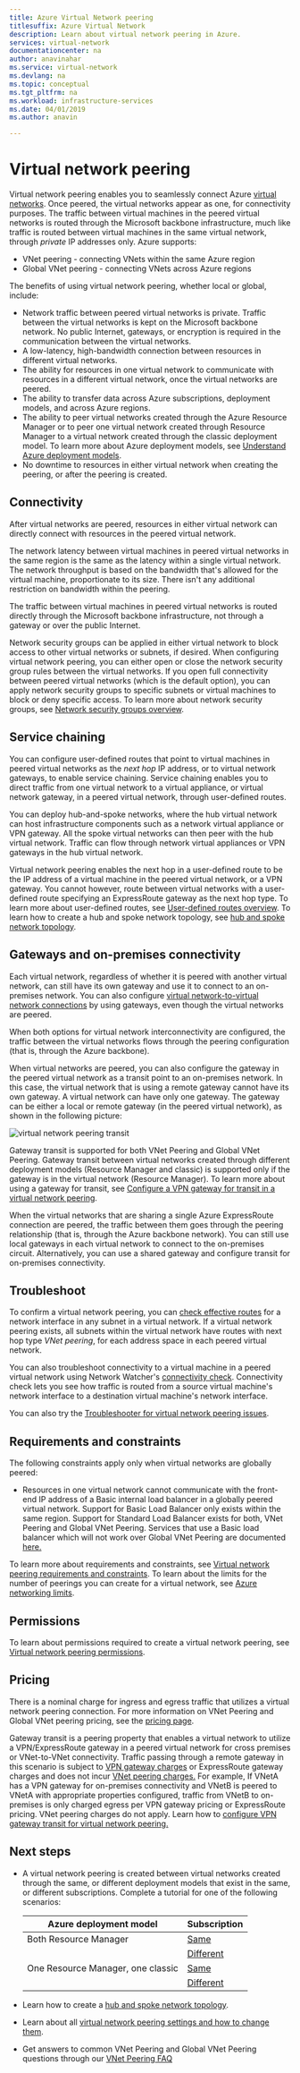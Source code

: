 ```yaml
---
title: Azure Virtual Network peering
titlesuffix: Azure Virtual Network
description: Learn about virtual network peering in Azure.
services: virtual-network
documentationcenter: na
author: anavinahar
ms.service: virtual-network
ms.devlang: na
ms.topic: conceptual
ms.tgt_pltfrm: na
ms.workload: infrastructure-services
ms.date: 04/01/2019
ms.author: anavin

---
```

# Virtual network peering

Virtual network peering enables you to seamlessly connect Azure [virtual networks](virtual-networks-overview.md). Once peered, the virtual networks appear as one, for connectivity purposes. The traffic between virtual machines in the peered virtual networks is routed through the Microsoft backbone infrastructure, much like traffic is routed between virtual machines in the same virtual network, through *private* IP addresses only. Azure supports:
* VNet peering - connecting VNets within the same Azure region
* Global VNet peering - connecting VNets across Azure regions

The benefits of using virtual network peering, whether local or global, include:

* Network traffic between peered virtual networks is private. Traffic between the virtual networks is kept on the Microsoft backbone network. No public Internet, gateways, or encryption is required in the communication between the virtual networks.
* A low-latency, high-bandwidth connection between resources in different virtual networks.
* The ability for resources in one virtual network to communicate with resources in a different virtual network, once the virtual networks are peered.
* The ability to transfer data across Azure subscriptions, deployment models, and across Azure regions.
* The ability to peer virtual networks created through the Azure Resource Manager or to peer one virtual network created through Resource Manager to a virtual network created through the classic deployment model. To learn more about Azure deployment models, see [Understand Azure deployment models](../azure-resource-manager/resource-manager-deployment-model.md?toc=%2fazure%2fvirtual-network%2ftoc.json).
* No downtime to resources in either virtual network when creating the peering, or after the peering is created.

## Connectivity

After virtual networks are peered, resources in either virtual network can directly connect with resources in the peered virtual network.

The network latency between virtual machines in peered virtual networks in the same region is the same as the latency within a single virtual network. The network throughput is based on the bandwidth that's allowed for the virtual machine, proportionate to its size. There isn't any additional restriction on bandwidth within the peering.

The traffic between virtual machines in peered virtual networks is routed directly through the Microsoft backbone infrastructure, not through a gateway or over the public Internet.

Network security groups can be applied in either virtual network to block access to other virtual networks or subnets, if desired.
When configuring virtual network peering, you can either open or close the network security group rules between the virtual networks. If you open full connectivity between peered virtual networks (which is the default option), you can apply network security groups to specific subnets or virtual machines to block or deny specific access. To learn more about network security groups, see [Network security groups overview](security-overview.md).

## Service chaining

You can configure user-defined routes that point to virtual machines in peered virtual networks as the *next hop* IP address, or to virtual network gateways, to enable service chaining. Service chaining enables you to direct traffic from one virtual network to a virtual appliance, or virtual network gateway, in a peered virtual network, through user-defined routes.

You can deploy hub-and-spoke networks, where the hub virtual network can host infrastructure components such as a network virtual appliance or VPN gateway. All the spoke virtual networks can then peer with the hub virtual network. Traffic can flow through network virtual appliances or VPN gateways in the hub virtual network. 

Virtual network peering enables the next hop in a user-defined route to be the IP address of a virtual machine in the peered virtual network, or a VPN gateway. You cannot however, route between virtual networks with a user-defined route specifying an ExpressRoute gateway as the next hop type. To learn more about user-defined routes, see [User-defined routes overview](virtual-networks-udr-overview.md#user-defined). To learn how to create a hub and spoke network topology, see [hub and spoke network topology](/azure/architecture/reference-architectures/hybrid-networking/hub-spoke?toc=%2fazure%2fvirtual-network%2ftoc.json).

## Gateways and on-premises connectivity

Each virtual network, regardless of whether it is peered with another virtual network, can still have its own gateway and use it to connect to an on-premises network. You can also configure [virtual network-to-virtual network connections](../vpn-gateway/vpn-gateway-vnet-vnet-rm-ps.md?toc=%2fazure%2fvirtual-network%2ftoc.json) by using gateways, even though the virtual networks are peered.

When both options for virtual network interconnectivity are configured, the traffic between the virtual networks flows through the peering configuration (that is, through the Azure backbone).

When virtual networks are peered, you can also configure the gateway in the peered virtual network as a transit point to an on-premises network. In this case, the virtual network that is using a remote gateway cannot have its own gateway. A virtual network can have only one gateway. The gateway can be either a local or remote gateway (in the peered virtual network), as shown in the following picture:

![virtual network peering transit](./media/virtual-networks-peering-overview/figure04.png)

Gateway transit is supported for both VNet Peering and Global VNet Peering. Gateway transit between virtual networks created through different deployment models (Resource Manager and classic) is supported only if the gateway is in the virtual network (Resource Manager). To learn more about using a gateway for transit, see [Configure a VPN gateway for transit in a virtual network peering](../vpn-gateway/vpn-gateway-peering-gateway-transit.md?toc=%2fazure%2fvirtual-network%2ftoc.json).

When the virtual networks that are sharing a single Azure ExpressRoute connection are peered, the traffic between them goes through the peering relationship (that is, through the Azure backbone network). You can still use local gateways in each virtual network to connect to the on-premises circuit. Alternatively, you can use a shared gateway and configure transit for on-premises connectivity.

## Troubleshoot

To confirm a virtual network peering, you can [check effective routes](diagnose-network-routing-problem.md) for a network interface in any subnet in a virtual network. If a virtual network peering exists, all subnets within the virtual network have routes with next hop type *VNet peering*, for each address space in each peered virtual network.

You can also troubleshoot connectivity to a virtual machine in a peered virtual network using Network Watcher's [connectivity check](../network-watcher/network-watcher-connectivity-portal.md?toc=%2fazure%2fvirtual-network%2ftoc.json). Connectivity check lets you see how traffic is routed from a source virtual machine's network interface to a destination virtual machine's network interface.

You can also try the [Troubleshooter for virtual network peering issues](https://support.microsoft.com/help/4486956/troubleshooter-for-virtual-network-peering-issues).

## Requirements and constraints

The following constraints apply only when virtual networks are globally peered:
- Resources in one virtual network cannot communicate with the front-end IP address of a Basic internal load balancer in a globally peered virtual network. Support for Basic Load Balancer only exists within the same region. Support for Standard Load Balancer exists for both, VNet Peering and Global VNet Peering. Services that use a Basic load balancer which will not work over Global VNet Peering are documented [here.](virtual-networks-faq.md#what-are-the-constraints-related-to-global-vnet-peering-and-load-balancers)

To learn more about requirements and constraints, see [Virtual network peering requirements and constraints](virtual-network-manage-peering.md#requirements-and-constraints). To learn about the limits for the number of peerings you can create for a virtual network, see [Azure networking limits](../azure-subscription-service-limits.md?toc=%2fazure%2fvirtual-network%2ftoc.json#azure-resource-manager-virtual-networking-limits). 

## Permissions

To learn about permissions required to create a virtual network peering, see [Virtual network peering permissions](virtual-network-manage-peering.md#permissions).

## Pricing

There is a nominal charge for ingress and egress traffic that utilizes a virtual network peering connection. For more information on VNet Peering and Global VNet peering pricing, see the [pricing page](https://azure.microsoft.com/pricing/details/virtual-network).

Gateway transit is a peering property that enables a virtual network to utilize a VPN/ExpressRoute gateway in a peered virtual network for cross premises or VNet-to-VNet connectivity. Traffic passing through a remote gateway in this scenario is subject to [VPN gateway charges](https://azure.microsoft.com/pricing/details/vpn-gateway/) or ExpressRoute gateway charges and does not incur [VNet peering charges.](https://azure.microsoft.com/pricing/details/virtual-network) For example, If VNetA has a VPN gateway for on-premises connectivity and VNetB is peered to VNetA with appropriate properties configured, traffic from VNetB to on-premises is only charged egress per VPN gateway pricing or ExpressRoute pricing. VNet peering charges do not apply. Learn how to [configure VPN gateway transit for virtual network peering.](../vpn-gateway/vpn-gateway-peering-gateway-transit.md?toc=%2fazure%2fvirtual-network%2ftoc.json)

## Next steps

* A virtual network peering is created between virtual networks created through the same, or different deployment models that exist in the same, or different subscriptions. Complete a tutorial for one of the following scenarios:

    |Azure deployment model             | Subscription  |
    |---------                          |---------|
    |Both Resource Manager              |[Same](tutorial-connect-virtual-networks-portal.md)|
    |                                   |[Different](create-peering-different-subscriptions.md)|
    |One Resource Manager, one classic  |[Same](create-peering-different-deployment-models.md)|
    |                                   |[Different](create-peering-different-deployment-models-subscriptions.md)|

* Learn how to create a [hub and spoke network topology](/azure/architecture/reference-architectures/hybrid-networking/hub-spoke?toc=%2fazure%2fvirtual-network%2ftoc.json).
* Learn about all [virtual network peering settings and how to change them](virtual-network-manage-peering.md).
* Get answers to common VNet Peering and Global VNet Peering questions through our [VNet Peering FAQ](virtual-networks-faq.md#vnet-peering)
